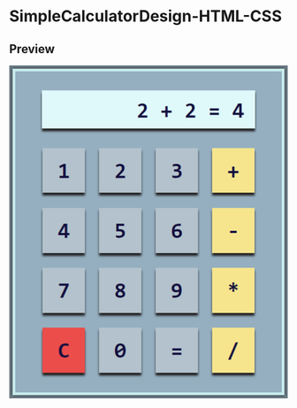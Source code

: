 # SimpleCalculatorDesign-HTML-CSS

## Preview
![alt text](https://github.com/Arthur-Alves-BR/Front-End/blob/main/SimpleCalculatorDesign-HTML-CSS/calculator.png)
